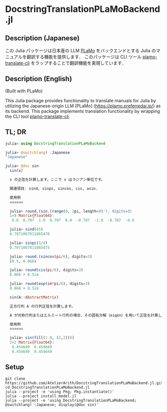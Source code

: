 # DocstringTranslationPLaMoBackend.jl

## Description (Japanese)

この Julia パッケージは日本産の LLM [PLaMo](https://plamo.preferredai.jp/) をバックエンドとする Julia のマニュアルを翻訳する機能を提供します．
このパッケージは CLI ツール [plamo-translate-cli](https://github.com/pfnet/plamo-translate-cli) をラップすることで翻訳機能を実現しています．

## Description (English)

(Built with PLaMo)

This Julia package provides functionality to translate manuals for Julia by utilizing the Japanese-origin LLM [PLaMo] (https://plamo.preferredai.jp/) as its backend.
This package implements translation functionality by wrapping the CLI tool [plamo-translate-cli](https://github.com/pfnet/plamo-translate-cli).

## TL; DR

```julia
julia> using DocstringTranslationPLaMoBackend

julia> @switchlang! :Japanese
"Japanese"

julia> @doc sin
  sin(x)

  x の正弦を計算します。ここで x はラジアン単位です。

  関連項目: sind, sinpi, sincos, cis, asin.

  使用例
  ≡≡≡≡≡≡

  julia> round.(sin.(range(0, 2pi, length=9)'), digits=3)
  1×9 Matrix{Float64}:
   0.0  0.707  1.0  0.707  0.0  -0.707  -1.0  -0.707  -0.0

  julia> sind(45)
  0.7071067811865476

  julia> sinpi(1/4)
  0.7071067811865475

  julia> round.(sincos(pi/6), digits=3)
  (0.5, 0.866)

  julia> round(cis(pi/6), digits=3)
  0.866 + 0.5im

  julia> round(exp(im*pi/6), digits=3)
  0.866 + 0.5im

  sin(A::AbstractMatrix)

  正方行列 A の行列正弦を計算します。

  A が対称行列またはエルミート行列の場合、その固有分解（eigen）を用いて正弦を計算します。それ以外の場合は、exp を呼び出すことで正弦を算出します。

  使用例
  ≡≡≡≡≡≡

  julia> sin(fill(1.0, (2,2))))
  2×2 Matrix{Float64}:
   0.454649  0.454649
   0.454649  0.454649

```

## Setup

```
git clone https://github.com/AtelierArith/DocstringTranslationPLaMoBackend.jl.git
cd DocstringTranslationPLaMoBackend.jl
julia --project -e 'using Pkg; Pkg.instantiate()'
julia --project install_model.jl
julia --project -e 'using DocstringTranslationPLaMoBackend; @switchlang! :Japanese; display(@doc sin)'
```
